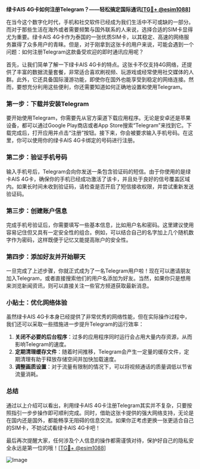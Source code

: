 **绿卡AIS 4G卡如何注册Telegram？——轻松搞定国际通讯[[TG💪+ @esim1088](https://t.me/s/esim1088)]**

在当今这个数字化时代，手机和社交软件已经成为我们生活中不可或缺的一部分。而对于那些生活在海外或者需要频繁与国外联系的人来说，选择合适的SIM卡显得尤为重要。绿卡AIS 4G卡作为泰国的一张优质SIM卡，以其稳定、高速的网络服务赢得了众多用户的青睐。但是，对于刚拿到这张卡的用户来说，可能会遇到一个问题：如何注册Telegram这款备受欢迎的即时通讯应用呢？

首先，让我们简单了解一下绿卡AIS 4G卡的特点。这张卡不仅支持4G网络，还提供了丰富的数据流量套餐，非常适合喜欢刷视频、玩游戏或经常使用社交媒体的人群。此外，它还具备国际漫游功能，即使你在国外也能享受到稳定的网络连接。然而，要想充分利用这些便利，你还需要知道如何正确地设置和使用Telegram。

### 第一步：下载并安装Telegram

要开始使用Telegram，你需要先从官方渠道下载应用程序。无论是安卓还是苹果设备，都可以通过Google Play商店或者App Store搜索“Telegram”来找到它。下载完成后，打开应用并点击“注册”按钮。接下来，你会被要求输入手机号码。在这里，你可以使用你的绿卡AIS 4G卡绑定的号码进行注册。

### 第二步：验证手机号码

输入手机号后，Telegram会向你发送一条包含验证码的短信。由于你使用的是绿卡AIS 4G卡，确保你的手机已经成功激活了该卡，并且处于良好的信号覆盖区域内。如果长时间未收到验证码，请检查是否开启了短信接收权限，并尝试重新发送验证码。

### 第三步：创建账户信息

完成手机号验证后，你需要填写一些基本信息，比如用户名和密码。这里建议使用容易记住但又具有一定安全性的组合。例如，可以结合自己的名字加上几个随机数字作为密码，这样既便于记忆又能提高账户的安全性。

### 第四步：添加好友并开始聊天

一旦完成了上述步骤，你就正式成为了一名Telegram用户啦！现在可以邀请朋友加入Telegram，或者直接搜索他们的用户名添加为好友。当然，如果你只是想用来浏览新闻资讯，则可以直接关注一些官方频道获取最新消息。

### 小贴士：优化网络体验

虽然绿卡AIS 4G卡本身已经提供了非常优秀的网络性能，但在实际操作过程中，我们还可以采取一些措施进一步提升Telegram的运行效率：

1. **关闭不必要的后台程序**：过多的应用程序同时运行会占用大量内存资源，从而影响Telegram的速度。
2. **定期清理缓存文件**：随着时间推移，Telegram会产生一定量的缓存文件，定期清理有助于释放存储空间并加快加载速度。
3. **调整画质设置**：对于流量有限制的情况下，可以将视频通话的质量调低以节省流量消耗。

### 总结

通过以上介绍可以看出，利用绿卡AIS 4G卡注册Telegram其实并不复杂，只要按照指引一步步操作即可顺利完成。同时，借助这张卡提供的强大网络支持，无论是在国内还是国外，都能畅享无阻碍的信息交流。如果你正考虑更换一张更适合自己的SIM卡，不妨试试看绿卡AIS 4G卡吧！

最后再次提醒大家，任何涉及个人信息的操作都需谨慎对待，保护好自己的隐私安全永远是第一位的哦！[[TG💪+ @esim1088](https://t.me/s/esim1088)] 

![Image](https://i.postimg.cc/4NQfJmqS/Snipaste-2025-05-13-00-14-12.png)